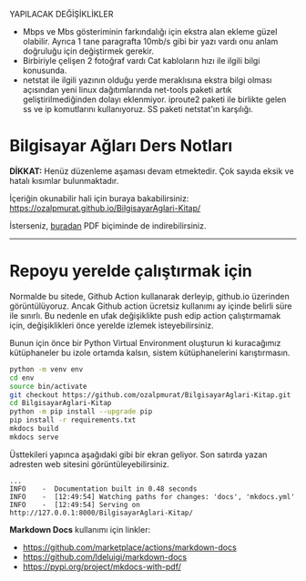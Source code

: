 YAPILACAK DEĞİŞİKLİKLER
- Mbps ve Mbs gösteriminin farkındalığı için ekstra alan ekleme güzel olabilir. Ayrıca 1 tane paragrafta 10mb/s gibi bir yazı vardı onu anlam doğruluğu için değiştirmek gerekir.
- Birbiriyle çelişen 2 fotoğraf vardı Cat kabloların hızı ile ilgili bilgi konusunda.
- netstat ile ilgili yazının olduğu yerde meraklısına ekstra bilgi olması açısından yeni linux dağıtımlarında net-tools paketi artık geliştirilmediğinden dolayı eklenmiyor. iproute2 paketi ile birlikte gelen ss ve ip komutlarını kullanıyoruz. SS paketi netstat'ın karşılığı. 

# Bilgisayar Ağları Ders Notları

**DİKKAT:** Henüz düzenleme aşaması devam etmektedir. Çok sayıda eksik ve hatalı kısımlar bulunmaktadır.
 
İçeriğin okunabilir hali için buraya bakabilirsiniz: https://ozalpmurat.github.io/BilgisayarAglari-Kitap/

İsterseniz, [buradan](https://ozalpmurat.github.io/BilgisayarAglari-Kitap/BilgisayarAglari-Murat%C3%96zalp.pdf) PDF biçiminde de indirebilirsiniz.

---
# Repoyu yerelde çalıştırmak için
Normalde bu sitede, Github Action kullanarak derleyip, github.io üzerinden görüntülüyoruz. Ancak Github action ücretsiz kullanımı ay içinde belirli süre ile sınırlı. Bu nedenle en ufak değişiklikte push edip action çalıştırmamak için, değişiklikleri önce yerelde izlemek isteyebilirsiniz.

Bunun için önce bir Python Virtual Environment oluşturun ki kuracağımız kütüphaneler bu izole ortamda kalsın, sistem kütüphanelerini karıştırmasın.

```sh
python -m venv env
cd env
source bin/activate
git checkout https://github.com/ozalpmurat/BilgisayarAglari-Kitap.git
cd BilgisayarAglari-Kitap
python -m pip install --upgrade pip
pip install -r requirements.txt
mkdocs build
mkdocs serve
```
Üsttekileri yapınca aşağıdaki gibi bir ekran geliyor. Son satırda yazan adresten web sitesini görüntüleyebilirsiniz.
```
...
INFO    -  Documentation built in 0.48 seconds
INFO    -  [12:49:54] Watching paths for changes: 'docs', 'mkdocs.yml'
INFO    -  [12:49:54] Serving on http://127.0.0.1:8000/BilgisayarAglari-Kitap/
```

**Markdown Docs** kullanımı için linkler:
- https://github.com/marketplace/actions/markdown-docs
- https://github.com/ldeluigi/markdown-docs
- https://pypi.org/project/mkdocs-with-pdf/
